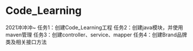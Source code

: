 # Code_Learning
2021冲冲冲~
任务1：创建Code_Learning工程
任务2：创建java模块，并使用maven管理
任务3：创建controller、service、mapper
任务4：创建Brand品牌类及相关接口方法
